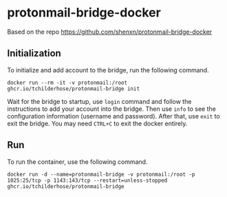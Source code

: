 # protonmail-bridge-docker

Based on the repo https://github.com/shenxn/protonmail-bridge-docker

## Initialization

To initialize and add account to the bridge, run the following command.

```
docker run --rm -it -v protonmail:/root ghcr.io/tchilderhose/protonmail-bridge init
```

Wait for the bridge to startup, use `login` command and follow the instructions to add your account into the bridge. Then use `info` to see the configuration information (username and password). After that, use `exit` to exit the bridge. You may need `CTRL+C` to exit the docker entirely.

## Run

To run the container, use the following command.

```
docker run -d --name=protonmail-bridge -v protonmail:/root -p 1025:25/tcp -p 1143:143/tcp --restart=unless-stopped ghcr.io/tchilderhose/protonmail-bridge
```
